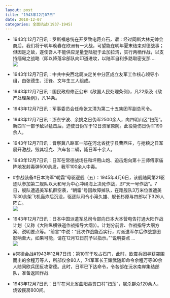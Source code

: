 ```yaml
---
layout: post
title: "1943年12月07日"
date: 2018-12-07
categories: 全面抗战(1937-1945)
---
```


<meta name="referrer" content="no-referrer" />

- 1943年12月7日讯：罗斯福总统在开罗致电蒋介石，谓：经过同斯大林元帅会商后，我们将于明年晚春在欧洲有一大战，可望能在明年夏末结束对德战事；但因是之故，遂使吾人不能供应足量登陆艇于孟加拉湾，实行两栖作战，以支持缅甸之战略（即以降落伞部队向印道进攻，以陆军自利多路取密支那 ... <br/><img src="https://wx1.sinaimg.cn/large/aca367d8ly1fxyktdthbdj20c80eumxf.jpg" />

- 1943年12月7日讯：中共中央西北局决定关中分区成立友军工作核心领导小组，由张德生、汪锋、文年生三人组成。 

- 1943年12月7日讯：国民政府修正公布《敌国人民处理条例》，凡22条及《敌产处理条例》，凡14条。 

- 1943年12月7日讯：军事委员会任命张文清为第二十五集团军副总司令。 

- 1943年12月7日讯：浙东宁波、余姚之日伪军2500余人，向四明山区“扫荡”。新四军一部予敌以猛击后，迫使日伪军于12日溃窜原防。此役毙伤日伪军190余人。 

- 1943年12月7日讯：晋察冀八路军一部在河北省抚宁县曹西庄，与抢粮之日军展开激战，毁其坦克、汽车各二辆，毙日军十余人。 

- 1943年12月7日讯：日军在常德战场任和坪用山炮、迫击炮向第十三师傅家庙阵地发射毒弹500余发，我军100余人中毒。 

- #参战装备#日本海军“朝霜”号驱逐舰（五）：1945年4月6日，该舰随同第21驱逐队参加第二舰队以大和号为中心冲绳海上决死作战，即“天一号作战”。7日，舰队遭遇美军机群空袭，“朝霜”号因故障掉队，在距舰队3万米位置遭美军30余架飞机轰炸后沉没，驱逐队司令小滝久雄、舰长杉原与四郎以下326人阵亡。 <br/><img src="https://wx3.sinaimg.cn/large/aca367d8ly1fxxy9yisxxj20iu0jvq8m.jpg" />

- 1943年12月7日讯：日本中国派遣军总司令部向日本大本营电告打通大陆作战计划（又称《大陆纵横铁道作战指导大纲》）。计划分前言、作战指导大纲方案、说明要点等。“前言”中说：“此次作战能否实行，对派遣军尔后作战意图影响至大，如果可能，请在12月12日前予以指示。”“说明要点 ... <br/><img src="https://wx3.sinaimg.cn/large/aca367d8ly1fxxwjk5cbdj20c80bxjrh.jpg" />

- #常德会战#1943年12月7日讯：第10军于攻占石门，此时，欧震兵团寻获突围而出的余程万等人，所部仅余80人，74军军长王耀武随即命令余程万等80余人随同欧兵团反攻常德。此时，日军已下达命令，令各部在沅水南岸集结部队，准备返回作战 

- 1943年12月7日讯：日军在河北省曲阳县贾口村“扫荡”，屠杀群众120余人，烧毁民房800间。 

